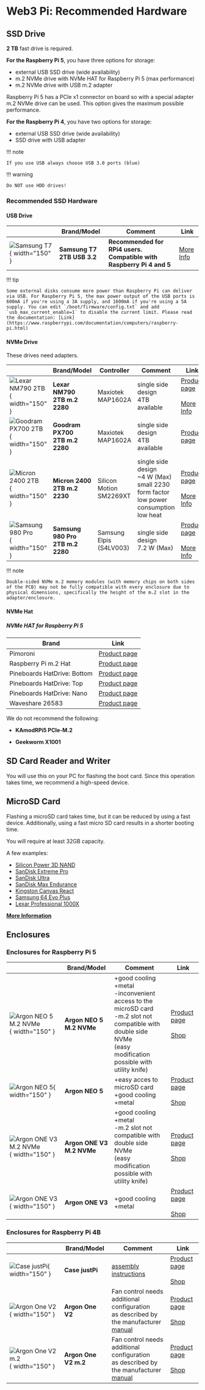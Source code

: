 # Web3 Pi: Recommended Hardware

## SSD Drive

**2 TB** fast drive is required.

**For the Raspberry Pi 5**, you have three options for storage:

- external USB SSD drive (wide availability)
- m.2 NVMe drive with NVMe HAT for Raspberry Pi 5 (max performance)
- m.2 NVMe drive with USB m.2 adapter

Raspberry Pi 5 has a PCIe x1 connector on board so with a special adapter m.2 NVMe drive can be used.
This option gives the maximum possible performance.

**For the Raspberry Pi 4**, you have two options for storage:

- external USB SSD drive (wide availability)
- SSD drive with USB adapter

!!! note

    If you use USB always choose USB 3.0 ports (blue)

!!! warning

    Do NOT use HDD drives!

### Recommended SSD Hardware

#### USB Drive

|                                                                                                 | Brand/Model                 | Comment                                                                                 | Link                                                                                                                  |
| ----------------------------------------------------------------------------------------------- | --------------------------- | --------------------------------------------------------------------------------------- | ---------------------------------------------------------------------------------------------------------------------- |
| ![Samsung T7](../img/hw/SamsungT7_1.jpg){ width="150" }                                            | **Samsung T7 2TB USB 3.2**  | **Recommended for RPi4 users. Compatible with Raspberry Pi 4 and 5** | [More Info](https://tweakers.net/pricewatch/1560668/samsung-portable-ssd-t7-2tb-grijs/specificaties/)      |


!!! tip

    Some external disks consume more power than Raspberry Pi can deliver via USB. For Raspberry Pi 5, the max power output of the USB ports is 600mA if you're using a 3A supply, and 1600mA if you're using a 5A supply. You can edit `/boot/firmware/config.txt` and add `usb_max_current_enable=1` to disable the current limit. Please read the documentation: [Link](https://www.raspberrypi.com/documentation/computers/raspberry-pi.html)



#### NVMe Drive

These drives need adapters.

|                                                                        | Brand/Model                      | Controller                    | Comment                                                                                              | Link                                                                                                                  |
| ---------------------------------------------------------------------- | -------------------------------- | ----------------------------- | ---------------------------------------------------------------------------------------------------- | ---------------------------------------------------------------------------------------------------------------------- |
| ![Lexar NM790 2TB](../img/hw/Lexar_NM790.jpg){ width="150" }        |  **Lexar NM790<br>2TB m.2 2280** | Maxiotek<br>MAP1602A         | single side design <br>4TB available     | [Product page](https://americas.lexar.com/product/lexar-nm790-m-2-2280-pcie-gen-4x4-nvme-ssd/)<br><br>[More Info](https://www.techpowerup.com/ssd-specs/lexar-nm790-2-tb.d1494)|
| ![Goodram PX700 2TB](../img/hw/Goodram_PX700.jpg){ width="150" }             |  **Goodram PX700<br>2TB m.2 2280**     | Maxiotek<br>MAP1602A      | single side design <br>4TB available    | [Product page](https://www.goodram.com/en/products/goodram-px700-ssd-2/)|
| ![Micron 2400 2TB](../img/hw/Micron2230.jpg){ width="150" }               |  **Micron 2400<br>2TB m.2 2230**         | Silicon Motion<br>SM2269XT    | single side design <br>~4 W (Max)<br>small 2230 form factor<br>low power consumption<br>low heat     | [Product page](https://www.micron.com/products/storage/ssd/client-ssd/2400-ssd)<br><br>[More Info](https://www.techpowerup.com/ssd-specs/micron-2400-2-tb.d810)|
| ![Samsung 980 Pro](../img/hw/Samsung980Pro.jpg){ width="150" }            |  **Samsung 980 Pro<br>2TB m.2 2280**         | Samsung<br>Elpis (S4LV003)    | single side design <br>7.2 W (Max)                                                                   | [Product page](https://www.samsung.com/pl/memory-storage/nvme-ssd/980-pro-2tb-nvme-pcie-gen-4-mz-v8p2t0bw/)<br><br>[More Info](https://www.techpowerup.com/ssd-specs/samsung-980-pro-2-tb.d52)|


!!! note

    Double-sided NVMe m.2 memory modules (with memory chips on both sides of the PCB) may not be fully compatible with every enclosure due to physical dimensions, specifically the height of the m.2 slot in the adapter/enclosure.


#### NVMe Hat

##### NVMe HAT for Raspberry Pi 5

| Brand                       | Link                                                                                                |
| --------------------------- | --------------------------------------------------------------------------------------------------- |
| Pimoroni                    | [Product page](https://shop.pimoroni.com/products/nvme-base?variant=41219587178579) |
| Raspberry Pi m.2 Hat        | [Product page](https://www.raspberrypi.com/products/m2-hat-plus/)                                                   |
| Pineboards HatDrive: Bottom | [Product page](https://pineberrypi.com/products/hatdrive-bottom-2230-2242-2280-for-rpi5)                           |
| Pineboards HatDrive: Top    | [Product page](https://pineboards.io/products/hat-top-2230-2240-for-rpi5)                                           |
| Pineboards HatDrive: Nano   | [Product page](https://pineboards.io/products/hatdrive-nano-nvme-2230-2242-gen-3-for-raspberry-pi-5)                |
| Waveshare 26583             | [Product page](https://www.waveshare.com/pcie-to-m.2-hat-plus.htm)                                                  |

We do not recommend the following:

- **KAmodRPi5 PCIe-M.2**

- **Geekworm X1001**

## SD Card Reader and Writer

You will use this on your PC for flashing the boot card. Since this operation takes time, we recommend a high-speed device.

## MicroSD Card

Flashing a microSD card takes time, but it can be reduced by using a fast device. Additionally, using a fast micro SD card results in a shorter booting time.

You will require at least 32GB capacity.

A few examples:

- [Silicon Power 3D NAND](https://www.tomshardware.com/best-picks/raspberry-pi-microsd-cards#section-best-microsd-card-overall)
- [SanDisk Extreme Pro](https://www.tomshardware.com/best-picks/raspberry-pi-microsd-cards#section-great-speeds-best-for-pi-3)
- [SanDisk Ultra](https://www.westerndigital.com/en-ap/products/memory-cards/sandisk-ultra-uhs-i-microsd-120-mbps?sku=SDSQUA4-064G-GN6MA)
- [SanDisk Max Endurance](https://www.westerndigital.com/en-ap/products/memory-cards/sandisk-max-endurance-uhs-i-microsd?sku=SDSQQVR-064G-GN6IA)
- [Kingston Canvas React](https://www.tomshardware.com/best-picks/raspberry-pi-microsd-cards#section-fastest-booting-raspberry-pi-microsd)
- [Samsung 64 Evo Plus](https://www.samsung.com/pl/memory-storage/memory-card/evo-plus-128gb-microsd-card-2021-mb-mc128ka-eu/)
- [Lexar Professional 1000X](https://www.amazon.com/Lexar-Professional-1000x-UHS-II-LSD64GCRBNA1000/dp/B00PLENZX4)

[**More Information**](https://www.tomshardware.com/best-picks/raspberry-pi-microsd-cards)

## Enclosures

### Enclosures for Raspberry Pi 5

|                                                                             | Brand/Model                  | Comment                                                                                 | Link                                                                                                                  |
| --------------------------------------------------------------------------- | ---------------------------- | --------------------------------------------------------------------------------------- | ---------------------------------------------------------------------------------------------------------------------- |
| ![Argon NEO 5 M.2 NVMe](../img/hw/ArgonNeo5NVMe.jpg){ width="150" }            |  **Argon NEO 5 M.2 NVMe**    | +good cooling<br>+metal<br>-inconvenient access to the microSD card<br>-m.2 slot not compatible with double side NVMe<br>(easy modification possible with utility knife)   | [Product page](https://argon40.com/products/argon-neo-5-m-2-nvme-for-raspberry-pi-5?_pos=1&_psq=Argon+NEO+5+M.2+NVME+PCIE+Case+for+Raspberry+Pi+5&_ss=e&_v=1.0)<br><br>[Shop](https://botland.store/raspberry-pi-5-cases/24397-argon-neo-5-m2-nvme-pcie-case-for-raspberry-pi-5-with-fan-and-heatsink-aluminum-black-860011360049.html)|
| ![Argon NEO 5](../img/hw/ArgonNeo5.jpg){ width="150" }                         |  **Argon NEO 5**             | +easy acces to microSD card<br>+good cooling<br>+metal                                  | [Product page](https://argon40.com/products/argon-neo-case-for-raspberry-pi-5)<br><br>[Shop](https://botland.store/raspberry-pi-5-cases/24095-argon-neo-5-bred-case-for-raspberry-pi-5-with-fan-black-and-red-6974297861856.html) |
| ![Argon ONE V3 M.2 NVMe](../img/hw/argon-one-v3-m2.jpg){ width="150" }         |  **Argon ONE V3 M.2 NVMe**   | +good cooling<br>+metal<br>-m.2 slot not compatible with double side NVMe<br>(easy modification possible with utility knife)   | [Product page](https://argon40.com/products/argon-one-v3-m-2-nvme-case?_pos=1&_sid=44da22b52&_ss=r)<br><br>[Shop](https://botland.store/raspberry-pi-5-cases/24396-argon-one-v3-m2-nvme-pcie-case-for-raspberry-pi-5-with-fan-and-heatsink-aluminum-black-860011360032.html)|
| ![Argon ONE V3](../img/hw/argon-one-v3.jpg){ width="150" }                     |  **Argon ONE V3**            | +good cooling<br>+metal                                                                 | [Product page](https://argon40.com/products/argon-one-v3-case-for-raspberry-pi-5?_pos=1&_psq=Argon+ONE+V3+Case+for+Raspberry+Pi+5&_ss=e&_v=1.0)<br><br>[Shop](https://botland.store/raspberry-pi-5-cases/24395-argon-one-v3-case-for-raspberry-pi-5-with-fan-and-heatsink-aluminum-black-860011360025.html) |


### Enclosures for Raspberry Pi 4B

|                                                              | Brand/Model                 | Comment       | Link                                                                                                                  |
| ------------------------------------------------------------ | --------------------------- | ------------- | ---------------------------------------------------------------------------------------------------------------------- |
| ![Case justPi](../img/hw/caseJustpiRpi4_2.jpg){ width="150" }   |  **Case justPi**            | [assembly instructions](https://www.youtube.com/watch?v=qEsSK9WIRM4) | [Product page](https://botland.store/raspberry-pi-4b-cases/15106-case-justpi-for-raspberry-pi-4b-aluminum-with-dual-fan-black-lt-4b02-5903351242660.html)<br><br>[Shop](https://botland.store/raspberry-pi-4b-cases/15106-case-justpi-for-raspberry-pi-4b-aluminum-with-dual-fan-black-lt-4b02-5903351242660.html)|
| ![Argon One V2](../img/hw/ArgonOneV2.jpg){ width="150" }        |  **Argon One V2**           | Fan control needs additional configuration<br>as described by the manufacturer [manual](https://cdn.shopify.com/s/files/1/0556/1660/2177/files/AR1_PI4-V2_INSTRUCTION_MANUAL_20200922.pdf?v=1646125923)  | [Product page](https://argon40.com/products/argon-one-v2-case-for-raspberry-pi-4)<br><br>[Shop](https://botland.store/raspberry-pi-4b-cases/15391-raspberry-pi-4-aluminum-case-with-fan-argon-one-v2-grey-5904422301347.html) |
| ![Argon One V2 m.2](../img/hw/ArgonOneV2m2.webp){ width="150" } |  **Argon One V2 m.2**       | Fan control needs additional configuration<br>as described by the manufacturer [manual](https://cdn.shopify.com/s/files/1/0556/1660/2177/files/AR1_NVME_INSTRUCTION_MANUAL_20220531.pdf?v=1659581194)  | [Product page](https://argon40.com/products/argon-one-m-2-case-for-raspberry-pi-4)<br><br>[Shop](https://botland.store/raspberry-pi-4b-cases/17273-raspberry-pi-4-aluminum-case-with-fan-argon-one-m2-grey-5904422328597.html) |

